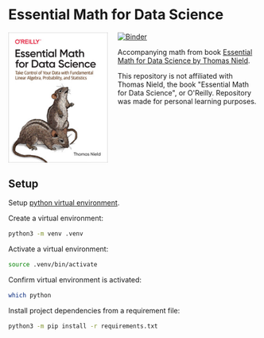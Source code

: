 # Essential Math for Data Science

<a href="https://mybinder.org/v2/gh/sebastianstupak/essential-math-for-data-science/HEAD?labpath=notebook" target="_blank" style="margin-bottom: 20px;">
  <img src="https://mybinder.org/badge_logo.svg" alt="Binder">
</a>

<img align="left" src="docs/media/book-cover.jpg" alt="Essential Math for Data Science book cover" width="200" style="margin-right: 20px; pointer-events: none">

Accompanying math from book <a href="https://www.oreilly.com/library/view/essential-math-for/9781098102920/" target="_blank">Essential Math for Data Science by Thomas Nield</a>.

This repository is not affiliated with Thomas Nield, the book "Essential Math for Data Science", or O'Reilly.
Repository was made for personal learning purposes.

<br clear="left">

## Setup

Setup [python virtual environment](https://packaging.python.org/en/latest/guides/installing-using-pip-and-virtual-environments/).

Create a virtual environment:

```bash
python3 -m venv .venv
```

Activate a virtual environment:

```bash
source .venv/bin/activate
```

Confirm virtual environment is activated:

```bash
which python
```

Install project dependencies from a requirement file:

```bash
python3 -m pip install -r requirements.txt
```
